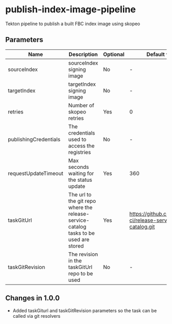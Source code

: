 # publish-index-image-pipeline

Tekton pipeline to publish a built FBC index image using skopeo

## Parameters

| Name                  | Description                                                                           | Optional | Default value                                             |
|-----------------------|---------------------------------------------------------------------------------------|----------|-----------------------------------------------------------|
| sourceIndex           | sourceIndex signing image                                                             | No       | -                                                         |
| targetIndex           | targetIndex signing image                                                             | No       | -                                                         |
| retries               | Number of skopeo retries                                                              | Yes      | 0                                                         |
| publishingCredentials | The credentials used to access the registries                                         | No       | -                                                         |
| requestUpdateTimeout  | Max seconds waiting for the status update                                             | Yes      | 360                                                       |
| taskGitUrl            | The url to the git repo where the release-service-catalog tasks to be used are stored | Yes      | https://github.com/konflux-ci/release-service-catalog.git |
| taskGitRevision       | The revision in the taskGitUrl repo to be used                                        | No       | -                                                         |

## Changes in 1.0.0
* Added taskGiturl and taskGitRevision parameters so the task can be called via git resolvers
